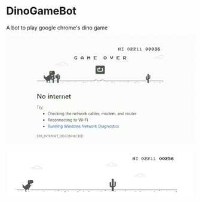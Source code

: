 # DinoGameBot
A bot to play google chrome's dino game

![Watch the video](https://github.com/shivamsansare/DinoGameBot/blob/master/screenshots/recording.gif)

![alt text](https://github.com/shivamsansare/DinoGameBot/blob/master/screenshots/Screenshot.PNG)
